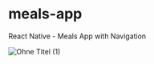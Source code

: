 # meals-app
React Native - Meals App with Navigation

![Ohne Titel (1)](https://user-images.githubusercontent.com/45995648/236762802-9c9787bc-ebca-41b7-a4a5-681dca05dbde.gif)
